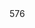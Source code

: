 <dec f='codebrowser/src/test/util/mongoose.h' l='996' type='_Bool (*)(const char *)'/>
<offset>576</offset>
